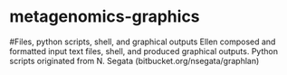 # metagenomics-graphics
#Files, python scripts, shell, and graphical outputs
Ellen composed and formatted input text files, shell, and produced graphical outputs. Python scripts originated from N. Segata (bitbucket.org/nsegata/graphlan)
